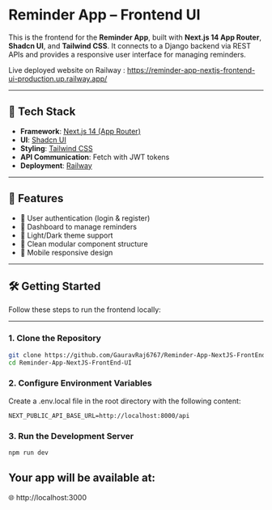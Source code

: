 # Reminder App – Frontend UI

This is the frontend for the **Reminder App**, built with **Next.js 14 App Router**, **Shadcn UI**, and **Tailwind CSS**. It connects to a Django backend via REST APIs and provides a responsive user interface for managing reminders.

Live deployed website on Railway : https://reminder-app-nextjs-frontend-ui-production.up.railway.app/

---

## 🚀 Tech Stack

- **Framework**: [Next.js 14 (App Router)](https://nextjs.org/)
- **UI**: [Shadcn UI](https://ui.shadcn.com/)
- **Styling**: [Tailwind CSS](https://tailwindcss.com/)
- **API Communication**: Fetch with JWT tokens
- **Deployment**: [Railway](https://railway.app/)

---

## 📂 Features

- 🔐 User authentication (login & register)
- 💊 Dashboard to manage reminders
- 🌙 Light/Dark theme support
- 🧩 Clean modular component structure
- 📱 Mobile responsive design

---

## 🛠️ Getting Started

Follow these steps to run the frontend locally:

---

### 1. Clone the Repository

```bash
git clone https://github.com/GauravRaj6767/Reminder-App-NextJS-FrontEnd-UI.git
cd Reminder-App-NextJS-FrontEnd-UI
```

### 2. Configure Environment Variables
Create a .env.local file in the root directory with the following content:
```env
NEXT_PUBLIC_API_BASE_URL=http://localhost:8000/api
```

### 3. Run the Development Server
```bash
npm run dev
```

## Your app will be available at:
🌐 http://localhost:3000

